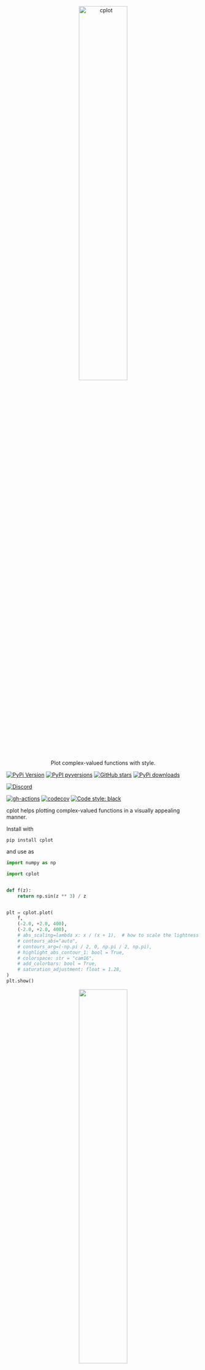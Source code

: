 <p align="center">
  <a href="https://github.com/nschloe/cplot"><img alt="cplot" src="https://nschloe.github.io/cplot/cplot-logo.svg" width="50%"></a>
  <p align="center">Plot complex-valued functions with style.</p>
</p>

[![PyPi Version](https://img.shields.io/pypi/v/cplot.svg?style=flat-square)](https://pypi.org/project/cplot)
[![PyPI pyversions](https://img.shields.io/pypi/pyversions/cplot.svg?style=flat-square)](https://pypi.org/pypi/cplot/)
[![GitHub stars](https://img.shields.io/github/stars/nschloe/cplot.svg?style=flat-square&logo=github&label=Stars&logoColor=white)](https://github.com/nschloe/cplot)
[![PyPi downloads](https://img.shields.io/pypi/dm/cplot.svg?style=flat-square)](https://pypistats.org/packages/cplot)

[![Discord](https://img.shields.io/static/v1?logo=discord&label=chat&message=on%20discord&color=7289da&style=flat-square)](https://discord.gg/hnTJ5MRX2Y)

[![gh-actions](https://img.shields.io/github/workflow/status/nschloe/cplot/ci?style=flat-square)](https://github.com/nschloe/cplot/actions?query=workflow%3Aci)
[![codecov](https://img.shields.io/codecov/c/github/nschloe/cplot.svg?style=flat-square)](https://codecov.io/gh/nschloe/cplot)
[![Code style: black](https://img.shields.io/badge/code%20style-black-000000.svg?style=flat-square)](https://github.com/psf/black)

cplot helps plotting complex-valued functions in a visually appealing manner.

Install with

```
pip install cplot
```

and use as

```python
import numpy as np

import cplot


def f(z):
    return np.sin(z ** 3) / z


plt = cplot.plot(
    f,
    (-2.0, +2.0, 400),
    (-2.0, +2.0, 400),
    # abs_scaling=lambda x: x / (x + 1),  # how to scale the lightness in domain coloring
    # contours_abs="auto",
    # contours_arg=(-np.pi / 2, 0, np.pi / 2, np.pi),
    # highlight_abs_contour_1: bool = True,
    # colorspace: str = "cam16",
    # add_colorbars: bool = True,
    # saturation_adjustment: float = 1.28,
)
plt.show()
```

<p align="center">
  <img src="https://nschloe.github.io/cplot/sinz3z.svg" width="50%">
</p>

The plot consists of three building blocks:

- [domain coloring](https://en.wikipedia.org/wiki/Domain_coloring), i.e.,
  mapping the absolute value to lightness and the complex argument to the chroma of
  the representing color
- Contours of constant absolute value (the contour `abs(z) == 1` is highlighted, the other
  contours are at (2, 4, 8, etc. and 1/2, 1/4, 1/8, etc., respectively)
- Contours along constant argument (angle). For `arg(z) == 0`, the color is green, for
  `arg(z) == pi/2` it's orange, for `arg(z) = -pi / 2` it's blue, and for `arg(z) = pi`
  it's pink

Other useful functions:

<!--pytest-codeblocks:skip-->

```python
# There is a tripcolor function as well for triangulated 2D domains
cplot.tripcolor(triang, z)

# The function get_srgb1 returns the SRGB1 triple for every complex input value.
# (Accepts arrays, too.)
z = 2 + 5j
val = cplot.get_srgb1(z)
```

<!--
- `abs_scaling` can be used to adjust the use of colors. `h` with a value less than
  `1.0` adds more color which can help isolating the roots and poles (which are still
  black and white, respectively). `h-0.0` ignores the magnitude of `f(z)` completely.
  `arctan` is another possible scaling.

- `colorspace` can be set to `hsl` to get the common fully saturated, vibrant colors.
  This is usually a bad idea since it creates artifacts which are not related with the
  underlying data. From [Wikipedia](https://en.wikipedia.org/wiki/Domain_coloring):

  > Since the HSL color space is not perceptually uniform, one can see streaks of
  > perceived brightness at yellow, cyan, and magenta (even though their absolute values
  > are the same as red, green, and blue) and a halo around L = 1/2. Use of the Lab
  > color space corrects this, making the images more accurate, but also makes them more
  > drab/pastel.

  Default is [`"cam16"`](https://doi.org/10.1002/col.22131);
  very similar is `"cielab"` (not shown here).
Consider the test function (math rendered with [xdoc](https://github.com/nschloe/xdoc))

```math
f(z) = \frac{(z^2 - 1) (z - 2 - 1j)^2}{z^2 + 2 + 2j}
```

|                               `h-1.0`                                |                               `h-0.5`                                |                               `h-0.0`                                |
| :------------------------------------------------------------------: | :------------------------------------------------------------------: | :------------------------------------------------------------------: |
| <img src="https://nschloe.github.io/cplot/cam16-10.svg" width="70%"> | <img src="https://nschloe.github.io/cplot/cam16-05.svg" width="70%"> | <img src="https://nschloe.github.io/cplot/cam16-00.svg" width="70%"> |
|  <img src="https://nschloe.github.io/cplot/hsl-10.svg" width="70%">  |  <img src="https://nschloe.github.io/cplot/hsl-05.svg" width="70%">  |  <img src="https://nschloe.github.io/cplot/hsl-00.svg" width="70%">  |

With this, it is easy to see where a function has very small and very large values, and
the multiplicty of zeros and poles is instantly identified by counting the color wheel
passes around a black or white point.
-->

#### Gallery

All plots are created with default settings.

| <img src="https://nschloe.github.io/cplot/z1.svg" width="70%"> | <img src="https://nschloe.github.io/cplot/z2.svg" width="70%"> | <img src="https://nschloe.github.io/cplot/z3.svg" width="70%"> |
| :------------------------------------------------------------: | :------------------------------------------------------------: | :------------------------------------------------------------: |
|                             `z**1`                             |                             `z**2`                             |                             `z**3`                             |

| <img src="https://nschloe.github.io/cplot/1z.svg" width="70%"> | <img src="https://nschloe.github.io/cplot/z-absz.svg" width="70%"> | <img src="https://nschloe.github.io/cplot/z+1-z-1.svg" width="70%"> |
| :------------------------------------------------------------: | :----------------------------------------------------------------: | :-----------------------------------------------------------------: |
|                             `1/z`                              |                            `z / abs(z)`                            |                           `(z+1) / (z-1)`                           |

| <img src="https://nschloe.github.io/cplot/z6+1.svg" width="70%"> | <img src="https://nschloe.github.io/cplot/z6-1.svg" width="70%"> | <img src="https://nschloe.github.io/cplot/z-6+1.svg" width="70%"> |
| :--------------------------------------------------------------: | :--------------------------------------------------------------: | :---------------------------------------------------------------: |
|                           `z ** 6 + 1`                           |                           `z ** 6 - 1`                           |                          `z ** (-6) + 1`                          |

| <img src="https://nschloe.github.io/cplot/zz.svg" width="70%"> | <img src="https://nschloe.github.io/cplot/1zz.svg" width="70%"> | <img src="https://nschloe.github.io/cplot/z1z.svg" width="70%"> |
| :------------------------------------------------------------: | :-------------------------------------------------------------: | :-------------------------------------------------------------: |
|                            `z ** z`                            |                          `(1/z) ** z`                           |                          `z ** (1/z)`                           |

| <img src="https://nschloe.github.io/cplot/root2.svg" width="70%"> | <img src="https://nschloe.github.io/cplot/root3.svg" width="70%"> | <img src="https://nschloe.github.io/cplot/root4.svg" width="70%"> |
| :---------------------------------------------------------------: | :---------------------------------------------------------------: | :---------------------------------------------------------------: |
|                             `np.sqrt`                             |                            `z**(1/3)`                             |                            `z**(1/4)`                             |

| <img src="https://nschloe.github.io/cplot/log.svg" width="70%"> | <img src="https://nschloe.github.io/cplot/exp.svg" width="70%"> | <img src="https://nschloe.github.io/cplot/exp2.svg" width="70%"> |
| :-------------------------------------------------------------: | :-------------------------------------------------------------: | :--------------------------------------------------------------: |
|                            `np.log`                             |                            `np.exp`                             |                            `np.exp2`                             |

| <img src="https://nschloe.github.io/cplot/exp1z.svg" width="70%"> | <img src="https://nschloe.github.io/cplot/zsin1z.svg" width="70%"> | <img src="https://nschloe.github.io/cplot/cos1z.svg" width="70%"> |
| :---------------------------------------------------------------: | :----------------------------------------------------------------: | :---------------------------------------------------------------: |
|                          `np.exp(1 / z)`                          |                        `z * np.sin(1 / z)`                         |                          `np.cos(1/ z)`                           |

| <img src="https://nschloe.github.io/cplot/exp-z2.svg" width="70%"> | <img src="https://nschloe.github.io/cplot/11z2.svg" width="70%"> | <img src="https://nschloe.github.io/cplot/erf.svg" width="70%"> |
| :----------------------------------------------------------------: | :--------------------------------------------------------------: | :-------------------------------------------------------------: |
|                          `exp(- z ** 2)`                           |                        `1 / (1 + z ** 2)`                        |                       `scipy.special.erf`                       |

| <img src="https://nschloe.github.io/cplot/sin.svg" width="70%"> | <img src="https://nschloe.github.io/cplot/cos.svg" width="70%"> | <img src="https://nschloe.github.io/cplot/tan.svg" width="70%"> |
| :-------------------------------------------------------------: | :-------------------------------------------------------------: | :-------------------------------------------------------------: |
|                            `np.sin`                             |                            `np.cos`                             |                            `np.tan`                             |

| <img src="https://nschloe.github.io/cplot/sinh.svg" width="70%"> | <img src="https://nschloe.github.io/cplot/cosh.svg" width="70%"> | <img src="https://nschloe.github.io/cplot/tanh.svg" width="70%"> |
| :--------------------------------------------------------------: | :--------------------------------------------------------------: | :--------------------------------------------------------------: |
|                            `np.sinh`                             |                            `np.cosh`                             |                            `np.tanh`                             |

| <img src="https://nschloe.github.io/cplot/arcsin.svg" width="70%"> | <img src="https://nschloe.github.io/cplot/arccos.svg" width="70%"> | <img src="https://nschloe.github.io/cplot/arctan.svg" width="70%"> |
| :----------------------------------------------------------------: | :----------------------------------------------------------------: | :----------------------------------------------------------------: |
|                            `np.arcsin`                             |                            `np.arccos`                             |                            `np.arctan`                             |

| <img src="https://nschloe.github.io/cplot/sinz-z.svg" width="70%"> | <img src="https://nschloe.github.io/cplot/cosz-z.svg" width="70%"> | <img src="https://nschloe.github.io/cplot/tanz-z.svg" width="70%"> |
| :----------------------------------------------------------------: | :----------------------------------------------------------------: | :----------------------------------------------------------------: |
|                            `sin(z) / z`                            |                            `cos(z) / z`                            |                            `tan(z) / z`                            |

| <img src="https://nschloe.github.io/cplot/gamma.svg" width="70%"> | <img src="https://nschloe.github.io/cplot/digamma.svg" width="70%"> | <img src="https://nschloe.github.io/cplot/zeta.svg" width="70%"> |
| :---------------------------------------------------------------: | :-----------------------------------------------------------------: | :--------------------------------------------------------------: |
|                       `scipy.special.gamma`                       |                       `scipy.special.digamma`                       |                          `mpmath.zeta`                           |

| <img src="https://nschloe.github.io/cplot/riemann-siegel-theta.svg" width="70%"> | <img src="https://nschloe.github.io/cplot/riemann-siegel-z.svg" width="70%"> | <img src="https://nschloe.github.io/cplot/riemann-xi.svg" width="70%"> |
| :------------------------------------------------------------------------------: | :--------------------------------------------------------------------------: | :--------------------------------------------------------------------: |
|                               `mpmath.siegeltheta`                               |                               `mpmath.siegelz`                               |                               Riemann-Xi                               |

| <img src="https://nschloe.github.io/cplot/ellipj-sn-06.svg" width="70%"> | <img src="https://nschloe.github.io/cplot/ellipj-cn-06.svg" width="70%"> | <img src="https://nschloe.github.io/cplot/ellipj-dn-06.svg" width="70%"> |
| :----------------------------------------------------------------------: | :----------------------------------------------------------------------: | :----------------------------------------------------------------------: |
|                    Jacobi elliptic function `sn(0.6)`                    |                                `cn(0.6)`                                 |                                `dn(0.6)`                                 |

### Testing

To run the cplot unit tests, check out this repository and run

```
tox
```

### Similar projects and further reading

- [Tristan Needham, _Visual Complex
  Analysis_, 1997](https://umv.science.upjs.sk/hutnik/NeedhamVCA.pdf)
- [François Labelle, _A Gallery of Complex
  Functions_, 2002](http://wismuth.com/complex/gallery.html)
- [Douglas Arnold and Jonathan Rogness, _Möbius transformations
  revealed_, 2008](https://youtu.be/0z1fIsUNhO4)
- [Konstantin Poelke and Konrad Polthier, _Lifted Domain Coloring_,
  2009](https://doi.org/10.1111/j.1467-8659.2009.01479.x)
- [Elias Wegert and Gunter Semmler, _Phase Plots of Complex Functions:
  a Journey in Illustration_, 2011](https://www.ams.org/notices/201106/rtx110600768p.pdf)
- [Elias Wegert, _Visual Complex
  Functions_, 2012](https://www.springer.com/gp/book/9783034801799)
- [John D. Cook, _Visualizing complex
  functions_, 2017](https://www.johndcook.com/blog/2017/11/09/visualizing-complex-functions/)
- [endolith, _complex-colormap_, 2017](https://github.com/endolith/complex_colormap)
- [Juan Carlos Ponce Campuzano, _DC
  gallery_, 2018](https://www.dynamicmath.xyz/domain-coloring/dcgallery.html)
